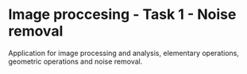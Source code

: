 # Image proccesing - Task 1 - Noise removal
Application for image processing and analysis, elementary operations, geometric operations and noise removal.
